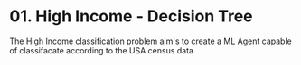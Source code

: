 # 01. High Income - Decision Tree

The High Income classification problem aim's to create a ML Agent capable of classifacate according to the USA census data